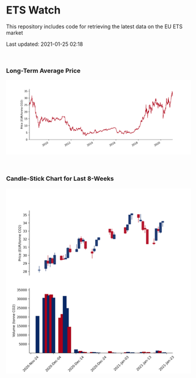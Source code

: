 # ETS Watch

This repository includes code for retrieving the latest data on the EU ETS market

Last updated: 2021-01-25 02:18

<br>

### Long-Term Average Price

![Long-term average](img/long_term_avg.png)

<br>

### Candle-Stick Chart for Last 8-Weeks

![Open, High, Low, Close & Volume](img/ohlc_vol.png)
